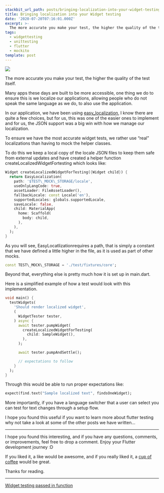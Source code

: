 ```yaml
---
stackbit_url_path: posts/bringing-localization-into-your-widget-testing
title: Bringing localization into your Widget testing
date: '2020-07-20T07:16:01.000Z'
excerpt: >-
  The more accurate you make your test, the higher the quality of the test itself.
tags:
  - widgettesting
  - unittesting
  - flutter
  - mockito
template: post
---
```


![](https://cdn.jsdelivr.net/gh/RemeJuan/remelehane@master/uPic/1*KcSljL8cBi93F7WyFYOYQg.jpeg)

The more accurate you make your test, the higher the quality of the test itself.

Many apps these days are built to be more accessible, one thing we do to ensure this is we localize our applications, allowing people who do not speak the same language as we do, to also use the application.

In our application, we have been using [easy\_localization](https://pub.dev/packages/easy_localization), I know there are quite a few choices, but for us, this was one of the easier ones to implement and for us, the JSON support was a big win with how we manage our localization.

To ensure we have the most accurate widget tests, we rather use “real” localizations than having to mock the helper classes.

To do this we keep a local copy of the locale JSON files to keep them safe from external updates and have created a helper function createLocalizedWidgetFortesting which looks like:


```dart
Widget createLocalizedWidgetForTesting({Widget child}) {
  return EasyLocalization(
    path: '$TEST\_MOCK\_STORAGE/locale',
    useOnlyLangCode: true,
    assetLoader: FileAssetLoader(),
    fallbackLocale: const Locale('en'),
    supportedLocales: globals.supportedLocale,
    saveLocale: false,
    child: MaterialApp(
      home: Scaffold(
        body: child,
      ),
    ),
  );
}
```


As you will see, EasyLocatlizationrequires a path, that is simply a constant that we have defined a little higher in the file, as it is used as part of other mocks.


```dart
const TEST\_MOCK\_STORAGE = './test/fixtures/core';
```


Beyond that, everything else is pretty much how it is set up in main.dart.

Here is a simplified example of how a test would look with this implementation.


```dart
void main() {
  testWidgets(
    'Should render localized widget',
    (
      WidgetTester tester,
    ) async {
      await tester.pumpWidget(
        createLocalizedWidgetForTesting(
          child: SampleWidget(),
        ),
      );

      await tester.pumpAndSettle();

      // expectations to follow
    }
  );
}
```


Through this would be able to run proper expectations like:


```dart
expect(find.text("Sample localized text", findsOneWidget);
```


More importantly, if you have a language switcher that a user can select you can test for text changes through a setup flow.

I hope you found this useful if you want to learn more about flutter testing why not take a look at some of the other posts we have written…

***

I hope you found this interesting, and if you have any questions, comments, or improvements, feel free to drop a comment. Enjoy your Flutter development journey :D

If you liked it, a like would be awesome, and if you really liked it, a [cup of coffee](https://www.buymeacoffee.com/remelehane) would be great.

Thanks for reading.

****

[Widget testing passed in function](https://remelehane.dev/posts/widget-testing-passed-in-function-kpi/)
